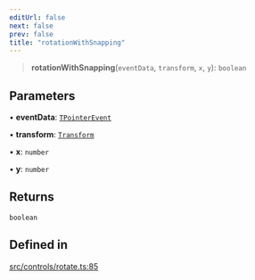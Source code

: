 ```yaml
---
editUrl: false
next: false
prev: false
title: "rotationWithSnapping"
---
```


> **rotationWithSnapping**(`eventData`, `transform`, `x`, `y`): `boolean`

## Parameters

• **eventData**: [`TPointerEvent`](/api/type-aliases/tpointerevent/)

• **transform**: [`Transform`](/api/type-aliases/transform/)

• **x**: `number`

• **y**: `number`

## Returns

`boolean`

## Defined in

[src/controls/rotate.ts:85](https://github.com/fabricjs/fabric.js/blob/a0b4adf41e0a1fd81824114cedd4c32bfb8cac25/src/controls/rotate.ts#L85)
